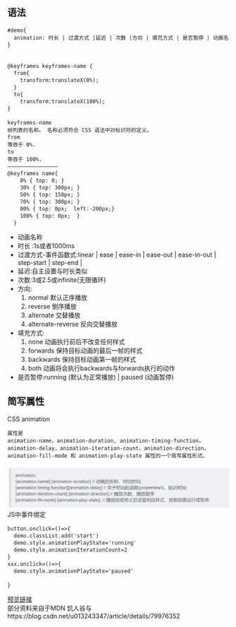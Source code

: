 ## 语法
```
#demo{
  animation: 时长 | 过渡方式 |延迟 | 次数 |方向 | 填充方式 | 是否暂停 | 动画名
}  


@keyframes keyframes-name {
  from{
    transform:translateX(0%);
  }
  to{
    transform:translateX(100%);
}
  
keyframes-name
帧列表的名称。 名称必须符合 CSS 语法中对标识符的定义。
from
等效于 0%.
to
等效于 100%.
————————————————
@keyframes name{
    0% { top: 0; }
    30% { top: 300px; }
    50% { top: 150px; }
    70% { top: 300px; }
    80% { top: 0px;  left:-200px;}
    100% { top: 0px;  }
  }

```
* 动画名称
* 时长 :1s或者1000ms
* 过渡方式-事件函数式:linear  | ease | ease-in | ease-out | ease-in-out | step-start | step-end |
* 延迟:自主设置与时长类似
* 次数:3或2.5或infinite(无限循环)
* 方向:
  1. normal 默认正序播放
  2. reverse 倒序播放
  3. alternate 交替播放
  4. alternate-reverse 反向交替播放
* 填充方式:
  1. none 动画执行前后不改变任何样式   
  2. forwards  保持目标动画的最后一帧的样式
  3. backwards  保持目标动画第一帧的样式
  4. both  动画将会执行backwards与forwards执行的动作
* 是否暂停:running (默认为正常播放) | paused (动画暂停)




## 简写属性
CSS animation 

```
属性是 
animation-name，animation-duration, animation-timing-function，animation-delay，animation-iteration-count，animation-direction，animation-fill-mode 和 animation-play-state 属性的一个简写属性形式。
```
![图例](image/animation属性解释.png)
JS中事件绑定
```
button.onclick=()=>{
  demo.classList.add('start')
  demo.style.animationPlayState='running'
  demo.style.animationIterationCount=2
}
xxx.onclick=()=>{
  demo.style.animationPlayState='paused'
  
}
```

[预览链接](http://js.jirengu.com/xuputanebe/2/edit)  
部分资料来自于MDN  饥人谷与https://blog.csdn.net/u013243347/article/details/79976352